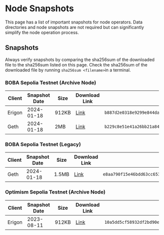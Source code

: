 # Node Snapshots

This page has a list of important snapshots for node operators. Data directories and node snapshots are not required but can significantly simplify the node operation process.

## Snapshots

Always verify snapshots by comparing the sha256sum of the downloaded file to the sha256sum listed on this page. Check the sha256sum of the downloaded file by running `sha256sum <filename>`in a terminal.

### BOBA Sepolia Testnet (Archive Node)

| Client | Snapshot Date | Size  | Download Link                                                | sha256sum                                                    |
| ------ | ------------- | ----- | ------------------------------------------------------------ | ------------------------------------------------------------ |
| Erigon | 2024-01-18    | 912KB | [Link](https://boba-db.s3.us-east-2.amazonaws.com/sepolia/boba-sepolia-erigon-db.tgz) | `b887d2e0318e9299e844da7d39ca32040e3d0fb6a9d7abe2dd2f8624eca1cade` |
| Geth   | 2024-01-18    | 2MB   | [Link](https://boba-db.s3.us-east-2.amazonaws.com/sepolia/boba-sepolia-geth-db.tgz) | `b229c8e51e41a26bb21a84b329d3134ae5cc6541b04eb160aebd573f0e6b94ae` |

### BOBA Sepolia Testnet (Legacy)

| Client | Snapshot Date | Size  | Download Link                                                | sha256sum                                                    |
| ------ | ------------- | ----- | ------------------------------------------------------------ | ------------------------------------------------------------ |
| Geth   | 2024-01-18    | 1.5MB | [Link](https://boba-db.s3.us-east-2.amazonaws.com/sepolia/boba-sepolia-geth-db-legacy.tgz) | `e8aa790f15e46bdd63cc6532c4b1df77d78cda83fcd6e55568317d23eeabc4c3` |

### Optimism Sepolia Testnet (Archive Node)

| Client | Snapshot Date | Size  | Download Link                                                | sha256sum                                                    |
| ------ | ------------- | ----- | ------------------------------------------------------------ | ------------------------------------------------------------ |
| Erigon | 2023-08-11    | 912KB | [Link](https://boba-db.s3.us-east-2.amazonaws.com/sepolia/optimism-sepolia-erigon-db.tgz) | `10a5dd5cf58932df2bd90ef6844f2029b42c8a7fb2655ab2d558125db8db9c21` |

